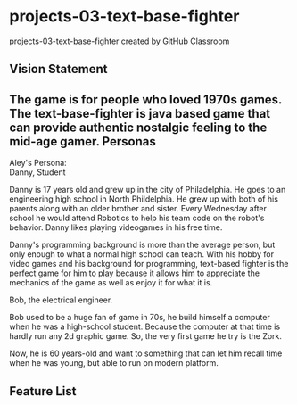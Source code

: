 # projects-03-text-base-fighter
projects-03-text-base-fighter created by GitHub Classroom

Vision Statement
---

The game is for people who loved 1970s games. The text-base-fighter is java based game that can provide authentic nostalgic feeling to the mid-age gamer. 
Personas
---
Aley's Persona: <br/>
Danny, Student <br/>

Danny is 17 years old and grew up in the city of Philadelphia. He goes to an engineering high school in North Phildelphia. He grew up with both of his parents along with an older brother and sister. Every Wednesday after school he would attend Robotics to help his team code on the robot's behavior. Danny likes playing videogames in his free time. <br/>

Danny's programming background is more than the average person, but only enough to what a normal high school can teach. With his hobby for video games and his background for programming, text-based fighter is the perfect game for him to play because it allows him to appreciate the mechanics of the game as well as enjoy it for what it is. <br/>

Bob, the electrical engineer.

Bob used to be a huge fan of game in 70s, he build himself a computer when he was a high-school student. Because the computer at that time is hardly run any 2d graphic game. So, the very first game he try is the Zork. 

Now, he is 60 years-old and want to something that can let him recall time when he was young, but able to run on modern platform. 



Feature List
---



